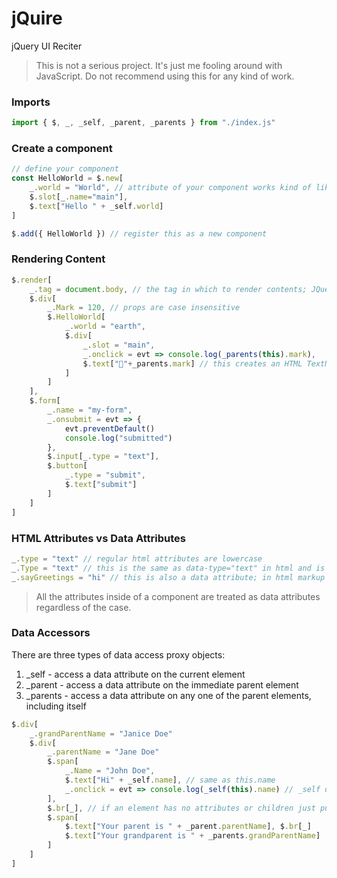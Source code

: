 # jQuire
jQuery UI Reciter

> This is not a serious project. It's just me fooling around with JavaScript.
> Do not recommend using this for any kind of work.

### Imports
```javascript
import { $, _, _self, _parent, _parents } from "./index.js"
```

### Create a component
```javascript
// define your component
const HelloWorld = $.new[
    _.world = "World", // attribute of your component works kind of like props in react
    $.slot[_.name="main"],
    $.text["Hello " + _self.world]
]

$.add({ HelloWorld }) // register this as a new component
```

### Rendering Content
```javascript
$.render[
    _.tag = document.body, // the tag in which to render contents; JQuery also works!! $("body").get(0)
    $.div[
        _.Mark = 120, // props are case insensitive
        $.HelloWorld[
            _.world = "earth",
            $.div[
                _.slot = "main",
                _.onclick = evt => console.log(_parents(this).mark),
                $.text["🎉"+_parents.mark] // this creates an HTML TextNode
            ]
        ]
    ],
    $.form[
        _.name = "my-form",
        _.onsubmit = evt => {
            evt.preventDefault()
            console.log("submitted")
        },
        $.input[_.type = "text"],
        $.button[
            _.type = "submit",
            $.text["submit"]
        ]
    ]
]
```

### HTML Attributes vs Data Attributes
```javascript
_.type = "text" // regular html attributes are lowercase
_.Type = "text" // this is the same as data-type="text" in html and is called a data attribute
_.sayGreetings = "hi" // this is also a data attribute; in html markup it would be data-say-greetings
```
> All the attributes inside of a component are treated as data attributes regardless of the case.

### Data Accessors
There are three types of data access proxy objects:

1. _self - access a data attribute on the current element
2. _parent - access a data attribute on the immediate parent element
3. _parents - access a data attribute on any one of the parent elements, including itself

```javascript
$.div[
    _.grandParentName = "Janice Doe"
    $.div[
        _.parentName = "Jane Doe"
        $.span[
            _.Name = "John Doe",
            $.text["Hi" + _self.name], // same as this.name
            _.onclick = evt => console.log(_self(this).name) // _self ond other data access proxies need a context when called inside of a function.
        ],
        $.br[_], // if an element has no attributes or children just put an underscore, otherwise it causes a JavaScript syntax error :(
        $.span[
            $.text["Your parent is " + _parent.parentName], $.br[_]
            $.text["Your grandparent is " + _parents.grandParentName]
        ]
    ]
]
```
